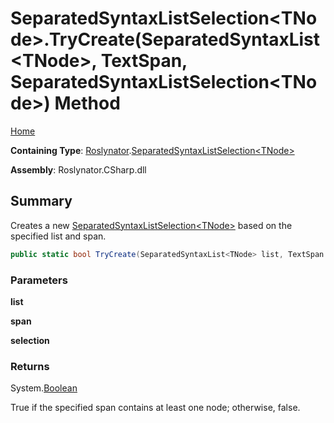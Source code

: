 # SeparatedSyntaxListSelection\<TNode>\.TryCreate\(SeparatedSyntaxList\<TNode>, TextSpan, SeparatedSyntaxListSelection\<TNode>\) Method

[Home](../../../README.md)

**Containing Type**: [Roslynator](../../README.md)\.[SeparatedSyntaxListSelection\<TNode>](../README.md)

**Assembly**: Roslynator\.CSharp\.dll

## Summary

Creates a new [SeparatedSyntaxListSelection\<TNode>](../README.md) based on the specified list and span\.

```csharp
public static bool TryCreate(SeparatedSyntaxList<TNode> list, TextSpan span, out SeparatedSyntaxListSelection<TNode> selection)
```

### Parameters

**list**



**span**



**selection**



### Returns

System\.[Boolean](https://docs.microsoft.com/en-us/dotnet/api/system.boolean)

True if the specified span contains at least one node; otherwise, false\.
